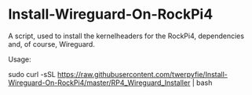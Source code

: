 # Install-Wireguard-On-RockPi4
A script, used to install the kernelheaders for the RockPi4, dependencies and, of course, Wireguard.


Usage:

sudo curl -sSL https://raw.githubusercontent.com/twerpyfie/Install-Wireguard-On-RockPi4/master/RP4_Wireguard_Installer | bash

